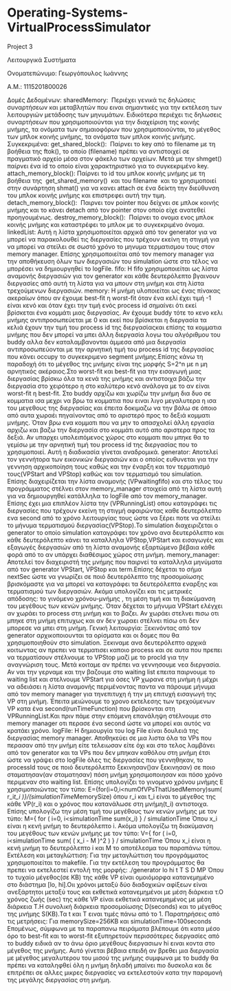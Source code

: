# Operating-Systems-VirtualProcessSimulator

Project 3

Λειτουργικά Συστήματα

Ονοματεπώνυμο: Γεωργόπουλος Ιωάννης

Α.Μ.: 1115201800026

Δομές Δεδομένων:
sharedMemory: ​ Περιέχει γενικά τις δηλώσεις συναρτήσεων και μεταβλητών που ειναι
σημαντικές για την εκτέλεση των λειτουργιών μετάδοσης των μηνυμάτων. Ειδικότερα
περιέχει τις δηλωσεις συναρτήσεων που χρησιμοποιούνται για την διαχείριση της κοινής
μνήμης, τα ονόματα των σημαιοφόρων που χρησιμοποιούνται, το μέγεθος των μπλοκ κοινής
μνήμης, τα ονόματα των μπλοκ κοινής μνήμης.
Συγκεκριμένα:
get_shared_block(): ​
Παίρνει το key από το filename με τη βοήθεια της ftok(), το οποίο (filename) πρέπει να
αντιστοιχεί σε πραγματικό αρχείο μέσα στον φάκελο των αρχείων. Μετά με την
shmget() παίρνει ένα id το οποίο είναι χαρακτηριστικό για το συγκεκριμένο key.
attach_memory_block():​ Παίρνει το id του μπλοκ κοινής μνήμης με τη βοήθεια της ​
get_shared_memory() ​ και του filename​ ​ και το χρησιμοποιεί στην συνάρτηση shmat() για να
κανει attach σε ένα δείκτη την διεύθυνση του μπλοκ κοινής μνήμης και επιστρεφει αυτή την
τιμη.
detach_memory_block(): ​
Παιρνει τον pointer που δείχνει σε μπλοκ κοινής μνήμης και το κάνει detach από τον pointer
στον οποίο είχε ανατεθεί προηγουμένως.
destroy_memory_block(): ​
Παίρνει το ονομα ενος μπλοκ κοινής μνήμης και καταστρέφει το μπλοκ με το συγκεκριμένο
όνομα.
linkedList:
Αυτή η λίστα χρησιμοποιείται αρχικά από τον generator για να μπορεί να παρακολουθεί τις
διεργασίες που τρέχουν εκείνη τη στιγμή για να μπορεί να στείλει σε σωστό χρόνο το μηνυμα
τερματισμου τους στον memory manager.
Επίσης χρησιμοποιείται από τον memory manager για την αποθήκευση όλων των
διεργασιών του simulation ώστε στο τέλος να μπορέσει να δημιουργηθεί το logFile.
fifo:
H fifo χρησιμοποιείται ως λίστα αναμονής διεργασιών για τον generator και κάθε
δευτερόλεπτο βγαινουν διεργασίες από αυτή τη λίστα για να μπουν στη μνήμη και στη λίστα
τρεχούμενων διεργασιών.
memory:
Η μνήμη υλοποιείται ως ένας πίνακας ακεραίων όπου αν έχουμε best-fit η worst-fit όταν ένα
κελί έχει τιμή -1 είναι κενό και όταν έχει την τιμή ενός process id σημαίνει ότι εκεί βρίσκεται
ένα κομμάτι μιας διεργασίας. Αν έχουμε buddy τότε το κενο κελι μνήμης αντιπροσωπεύεται
με 0 και εκεί που βρίσκεται η διεργασία τα κελιά έχουν την τιμή του process id της διεργασίαςκαι επίσης τα κομματια μνήμης που δεν μπορεί να μπει άλλη διεργασία λογω του
αλγόριθμου του buddy αλλα δεν καταλαμβανονται άμμεσα από μια διεργασία
αντιπροσωπεύονται με την αρνητική τιμή του process id της διεργασίας που κάνει occupy το
συγκεκριμενο segment μνήμης.Επίσης κάνω τη παραδοχή ότι το μέγεθος της μνήμης είναι
της μορφής S=2^n με n μη αρνητικός ακέραιος.Στο worst-fit και best-fit για την εισαγωγή μιας
διεργασίας βρίσκω όλα τα κενά της μνήμης και αντιστοιχα βάζω την διεργασία στο χειρότερο
η στο καλύτερο κενό ανάλογα με το αν είναι worst-fit η best-fit. Στο buddy αρχίζω και χωρίζω
την μνήμη δια δυο σε κομματια ισα μεχρι να βρω τα κομματια που ειναι λιγο μεγαλυτερα η
ισα του μεγεθους της διεργασίας και έπειτα δοκιμαζω να την βάλω σε όποιο από αυτα
χωραέι πηγαίνοντας από το αριστερό προς το δεξιά κομματι μνήμης. Όταν βρω ενα κομματι
που να μην το απασχολεί άλλη εργασία αρχιζω και βαζω την διεργασία στο κομμάτι αυτό
απο αριστερα προς τα δεξιά. Αν υπαρχει υπολειπόμενος χώρος στο κομματι που μπηκε θα
το γεμίσω με την αρνητική τιμή του process id της διεργασίας που το χρησιμοποιεί. Αυτή η
διαδικασία γίνεται αναδρομικά.
generator:
Αποτελεί τον γεννήτορα των εικονικών διεργασιών και ο οποίος ευθυνεται για την γεννηση
αρχικοποίηση τους καθώς και την έναρξη και τον τερματισμό τους(VPStart and VPStop)
καθώς και τον τερματισμό του simulation. Επίσης διαχειρίζεται την λίστα αναμονής
(VPwaitingfifo) και στο τέλος του προγράμματος στέλνει στον memory_manager στοιχεία
από τη λίστα αυτή για να δημιουργηθεί κατάλληλα το logFile από τον memory_manager.
Επίσης έχει μια επιπλέον λίστα την (VPRunningList) οπου καταγράφει τις διεργασίες που
τρέχουν εκείνη τη στιγμή αφαιρώντας καθε δευτερόλεπτο ενα second από το χρόνο
λειτουργίας τους ώστε να ξέρει ποτε να στείλει το μήνυμα τερματισμού
διεργασίας(VPStop).To simulation διαχειριζεται ο generator το οποίο simulation καταγράφει
τον χρόνο ανα δευτερόλεπτο και κάθε δευτερόλεπτο κάνει τα καταλληλα VPStop,VPStart και
εισαγωγές και εξαγωγές διεργασιών από τη λίστα αναμονής εξαρτώμενο βέβαια κάθε φορά
από το αν υπάρχει διαθέσιμος χώρος στη μνήμη.
memory_manager:
Αποτελεί τον διαχειριστή της μνήμης που παιρνεί τα καταλληλα μηνύματα από τον generator
VPStart, VPStop και term.Επίσης δέχεται το σήμα nextSec ώστε να γνωρίζει σε ποιό
δευτερόλεπτο της προσομοίωσης βρισκόμαστε για να μπορεί να καταγράφει τα
δευτερόλεπτα εναρξης και τερματισμού των διεργασιών. Ακόμα υπολογίζει και τις μετρικές
απόδοσης: το γινόμενο χρόνου-μνήμης , τη μέση τιμή και τη διακύμανση του μεγέθους των
κενών μνήμης. Όταν δέχεται το μήνυμα VPStart ελέγχει αν χωράει το process στη μνήμη και
το βαζει. Αν χωράει στελνει πισω οτι μπηκε στη μνήμη επιτυχως και αν δεν χωραει στέλνει
πίσω οτι δεν μπορεσε να μπει στη μνήμη.
Γενική λειτουργία:
Ξεκινόντας από τον generator αρχικοποιουνται τα ορίσματα και οι δομες που θα
χρησιμοποιηθούν στο simulation. Ξεκιναμε ανα δευτερόλεπτο αρχικά κοιτωντας αν πρεπει
να τερματισει καποιο process και σε αυτα που πρεπει να τερματίσουν στέλνουμε το VPStop
μαζί με το procId για την αναγνώριση τους. Μετά κοιταμε αν πρέπει να γεννησουμε νεα
διεργασία. Αν ναι την γερναμε και την βαζουμε στο waiting list επειτα παιρνουμε το waiting
list και στελνουμε VPStart για όσες VP χωρανε στη μνήμη ή μέχρι να αδειάσει η λίστα
αναμονής περιμένοντας παντα να πάρουμε μήνυμα από τον memory manager για τηνεπιτυχη ή την μη επιτυχή εισαγωγή της VP στη μνήμη. Έπειτα μειώνουμε το χρονο
εκτελεσης των τρεχούμενων VP κατα ένα second(runTimeFunction) που βρίσκονται στη
VPRunningList.Και πριν πάμε στην επόμενη επανάληψη στέλνουμε στο memory manager
οτι περασε ένα second ώστε να μπορεί και αυτός να κρατάει χρόνο.
logFile:
Η δημιουργία του log File είναι δουλειά της διεργασίας memory manager. Αποθηκεύει σε μια
λιστα όλα τα VPs που περασαν από την μνήμη είτε τελειωσαν είτε όχι και στο τελος λαμβάνει
από τον generator και τα VPs που δεν μπηκαν καθόλου στη μνήμη έτσι ώστε να γράψει στο
logFile όλες τις διεργασίες που γεννηθηκαν, το processId τους σε ποιό δευτερόλεπτο
ξεκινησαν()αν ξεκινησαν) σε ποιο σταματησαν(αν σταματησαν) πόση μνήμη
χρησιμοποιησαν και πόσο χρόνο περιμεναν στο waiting list.
Επίσης υπολογίζει το γινομενο χρόνου μνήμης Ε χρησιμοποιώντας τον τύπο:
E={for(i=0,i<numOfVPsThatUsedMemory)sum( r_i*t_i )}/(simulationTime*MemorySize)
όπου r_i και t_i είναι το μέγεθος της κάθε VP(r_i) και ο χρόνος που κατανάλωσε στη
μνήμη(t_i) αντιστοιχα.
Επίσης υπολογίζω την μέση τιμή του μεγέθους των κενών μνήμης με τον τύπο:
Μ={ for ( i=0, i<simulationTime sum(x_i) } / simulationTime
Όπου x_i είναι η κενή μνήμη το δευτερόλεπτο i.
Ακόμα υπολογίζω τη διακύμανση του μεγέθους των κενών μνήμης με τον τύπο:
V={ for ( i=0, i<simulationTime sum( ( x_i - M )^2 ) } / simulationTime
Όπου x_i είναι η κενή μνήμη το δευτερόλεπτο i και Μ το αποτέλεσμα του παραπάνω τύπου.
Εκτέλεση και μεταγλώττιση:
Για την μεταγλώττιση του προγράμματος χρησιμοποιείται το makefile.
Για την εκτέλεση του προγράμματος θα πρεπει να εκτελεστεί εντολή της μορφής:
./generator lo hi t T S D MP
Όπου το τυχαίο μέγεθος(σε ΚΒ) της κάθε VP είναι ομοιόμορφα κατανεμημένο στο διάστημα
[lo, hi].Οιι χρόνοι μεταξύ δύο διαδοχικών αφίξεων είναι ανεξάρτητοι μεταξύ τους και εκθετικά
κατανεμημένοι με μέση διάρκεια τ.Ο χρόνος ζωής (sec) της κάθε VP είναι εκθετικά
κατανεμημένος με μέση διάρκεια T.Η συνολική διάρκεια προσομοίωσης D(seconds) και το
μέγεθος της μνήμης S(ΚΒ).Τα t και Τ ειναι τιμές πάνω από το 1.
Παρατηρήσεις από τις μετρήσεις:
Για memorySize=256KB και simulationTime=100seconds
Επομένως, σύμφωνα με τα παραπανω πειράματα βλέπουμε ότι κατα μέσο όρο το best-fit και
το worst-fit εξυπηρετούν περισσότερες διεργασίες από το buddy ειδικά αν το άνω όριο
μεγέθους διεργασιων hi ειναι κοντα στο μέγεθος της μνήμης. Αυτό γίνεται βέβαια επειδή αν
βρεθει μια διεργασία με μέγεθος μεγαλυτερου του μισού της μνήμης συμφωνα με το buddy
θα πρέπει να καταληφθεί όλη η μνήμη δηλαδή μπαίνει πιο δυσκολα και δε επιτρέπει σε
αλλες μικρες διεργασίες να εκτελεστούν κατα την παραμονή της μεγάλης διεργασίας στη
μνήμη.
